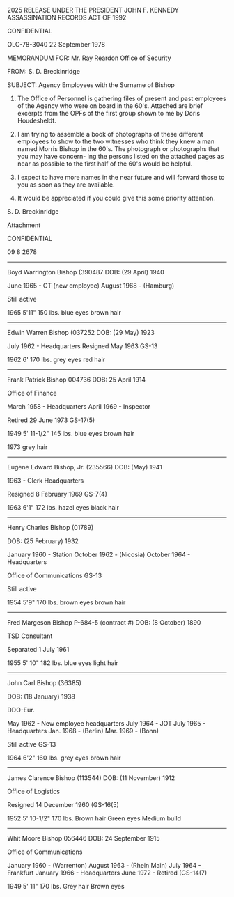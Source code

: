 2025 RELEASE UNDER THE PRESIDENT JOHN F. KENNEDY ASSASSINATION RECORDS ACT OF 1992

CONFIDENTIAL

OLC-78-3040
22 September 1978

MEMORANDUM FOR: Mr. Ray Reardon
Office of Security

FROM: S. D. Breckinridge

SUBJECT: Agency Employees with the Surname of
Bishop

1. The Office of Personnel is gathering files of
present and past employees of the Agency who were on
board in the 60's. Attached are brief excerpts from the
OPFs of the first group shown to me by Doris Houdesheldt.

2. I am trying to assemble a book of photographs
of these different employees to show to the two witnesses
who think they knew a man named Morris Bishop in the 60's.
The photograph or photographs that you may have concern-
ing the persons listed on the attached pages as near as
possible to the first half of the 60's would be helpful.

3. I expect to have more names in the near future
and will forward those to you as soon as they are
available.

4. It would be appreciated if you could give this
some priority attention.

S. D. Breckinridge

Attachment

CONFIDENTIAL

09 8 2678

---
Boyd Warrington Bishop
(390487
DOB: (29 April) 1940

June 1965 - CT (new employee)
August 1968 - (Hamburg)

Still active

1965
5'11"
150 lbs.
blue eyes
brown hair

---

Edwin Warren Bishop
(037252
DOB: (29 May) 1923

July 1962 - Headquarters
Resigned May 1963 GS-13

1962
6'
170 lbs.
grey eyes
red hair

---

Frank Patrick Bishop
004736
DOB: 25 April 1914

Office of Finance

March 1958 - Headquarters
April 1969 - Inspector

Retired 29 June 1973 GS-17(5)

1949
5' 11-1/2"
145 lbs.
blue eyes
brown hair

1973
grey hair

---

Eugene Edward Bishop, Jr.
(235566)
DOB: (May) 1941

1963 - Clerk Headquarters

Resigned 8 February 1969 GS-7(4)

1963
6'1"
172 lbs.
hazel eyes
black hair

---

Henry Charles Bishop
(01789)

DOB: (25 February) 1932

January 1960 - Station
October 1962 - (Nicosia)
October 1964 - Headquarters

Office of Communications GS-13

Still active

1954
5'9"
170 lbs.
brown eyes
brown hair

---

Fred Margeson Bishop
P-684-5 (contract #)
DOB: (8 October) 1890

TSD Consultant

Separated 1 July 1961

1955
5' 10"
182 lbs.
blue eyes
light hair

---

John Carl Bishop
(36385)

DOB: (18 January) 1938

DDO-Eur.

May 1962 - New employee headquarters
July 1964 - JOT
July 1965 - Headquarters
Jan. 1968 - (Berlin)
Mar. 1969 - (Bonn)

Still active GS-13

1964
6'2"
160 lbs.
grey eyes
brown hair

---

James Clarence Bishop
(113544)
DOB: (11 November) 1912

Office of Logistics

Resigned 14 December 1960 (GS-16(5)

1952
5' 10-1/2"
170 lbs.
Brown hair
Green eyes
Medium build

---

Whit Moore Bishop
056446
DOB: 24 September 1915

Office of Communications

January 1960 - (Warrenton)
August 1963 - (Rhein Main)
July 1964 - Frankfurt
January 1966 - Headquarters
June 1972 - Retired (GS-14(7)

1949
5' 11"
170 lbs.
Grey hair
Brown eyes
